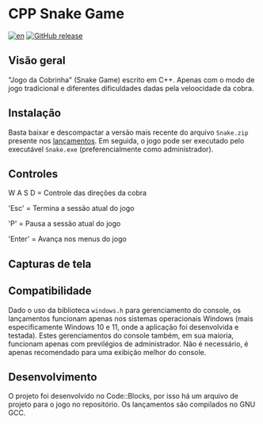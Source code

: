 # CPP Snake Game
[![en](https://img.shields.io/badge/lang-en-red.svg)][en]
[![GitHub release](https://img.shields.io/github/release/KaueAbade/CPPSnakeGame.svg?maxAge=3600)][GitHub release]

[en]:  https://github.com/KaueAbade/CPPSnakeGame/blob/main/README.en.md
[GitHub release]:   https://github.com/KaueAbade/CPPSnakeGame/releases


## Visão geral

"Jogo da Cobrinha" (Snake Game) escrito em C++. 
Apenas com o modo de jogo tradicional e diferentes dificuldades dadas pela veloocidade da cobra.


## Instalação
Basta baixar e descompactar a versão mais recente do arquivo `Snake.zip` presente nos [lançamentos](https://github.com/KaueAbade/CPP-Snake-Game/releases).
 Em seguida, o jogo pode ser executado pelo executável `Snake.exe` (preferencialmente como administrador).

## Controles
  W
A S D   =       Controle das direções da cobra

'Esc'   =       Termina a sessão atual do jogo

'P'     =       Pausa a sessão atual do jogo

'Enter' =       Avança nos menus do jogo


## Capturas de tela


## Compatibilidade
Dado o uso da biblioteca `windows.h` para gerenciamento do console, os lançamentos funcionam apenas nos sistemas operacionais Windows (mais especificamente Windows 10 e 11, onde a aplicação foi desenvolvida e testada).
Estes gerenciamentos do console também, em sua maioria, funcionam apenas com previlégios de administrador.
Não é necessário, é apenas recomendado para uma exibição melhor do console.

## Desenvolvimento
O projeto foi desenvolvido no Code::Blocks, por isso há um arquivo de projeto para o jogo no repositório.
Os lançamentos são compilados no GNU GCC.
